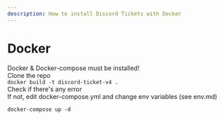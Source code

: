```yaml
---
description: How to install Discord Tickets with Docker
---
```


# Docker  
Docker & Docker-compose must be installed!  
Clone the repo  
``docker build -t discord-ticket-v4 .``  
Check if there's any error  
If not, edit docker-compose.yml and change env variables (see env.md)  

``docker-compose up -d``
